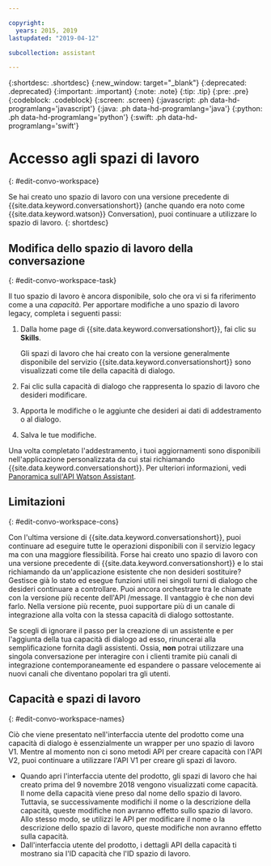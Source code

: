 ```yaml
---

copyright:
  years: 2015, 2019
lastupdated: "2019-04-12"

subcollection: assistant

---
```


{:shortdesc: .shortdesc}
{:new_window: target="_blank"}
{:deprecated: .deprecated}
{:important: .important}
{:note: .note}
{:tip: .tip}
{:pre: .pre}
{:codeblock: .codeblock}
{:screen: .screen}
{:javascript: .ph data-hd-programlang='javascript'}
{:java: .ph data-hd-programlang='java'}
{:python: .ph data-hd-programlang='python'}
{:swift: .ph data-hd-programlang='swift'}

# Accesso agli spazi di lavoro
{: #edit-convo-workspace}

Se hai creato uno spazio di lavoro con una versione precedente di {{site.data.keyword.conversationshort}} (anche quando era noto come {{site.data.keyword.watson}} Conversation), puoi continuare a utilizzare lo spazio di lavoro.
{: shortdesc}

## Modifica dello spazio di lavoro della conversazione
{: #edit-convo-workspace-task}

Il tuo spazio di lavoro è ancora disponibile, solo che ora vi si fa riferimento come a una *capacità*. Per apportare modifiche a uno spazio di lavoro legacy, completa i seguenti passi:

1.  Dalla home page di {{site.data.keyword.conversationshort}}, fai clic su **Skills**.

    Gli spazi di lavoro che hai creato con la versione generalmente disponibile del servizio {{site.data.keyword.conversationshort}} sono visualizzati come tile della capacità di dialogo.
1.  Fai clic sulla capacità di dialogo che rappresenta lo spazio di lavoro che desideri modificare.
1.  Apporta le modifiche o le aggiunte che desideri ai dati di addestramento o al dialogo.
1.  Salva le tue modifiche.

Una volta completato l'addestramento, i tuoi aggiornamenti sono disponibili nell'applicazione personalizzata da cui stai richiamando {{site.data.keyword.conversationshort}}. Per ulteriori informazioni, vedi [Panoramica sull'API Watson Assistant](/docs/services/assistant?topic=assistant-api-overview).

## Limitazioni
{: #edit-convo-workspace-cons}

Con l'ultima versione di {{site.data.keyword.conversationshort}}, puoi continuare ad eseguire tutte le operazioni disponibili con il servizio legacy ma con una maggiore flessibilità. Forse hai creato uno spazio di lavoro con una versione precedente di {{site.data.keyword.conversationshort}} e lo stai richiamando da un'applicazione esistente che non desideri sostituire? Gestisce già lo stato ed esegue funzioni utili nei singoli turni di dialogo che desideri continuare a controllare. Puoi ancora orchestrare tra le chiamate con la versione più recente dell'API /message. Il vantaggio è che non devi farlo. Nella versione più recente, puoi supportare più di un canale di integrazione alla volta con la stessa capacità di dialogo sottostante.

Se scegli di ignorare il passo per la creazione di un assistente e per l'aggiunta della tua capacità di dialogo ad esso, rinuncerai alla semplificazione fornita dagli assistenti. Ossia, **non** potrai utilizzare una singola conversazione per interagire con i clienti tramite più canali di integrazione contemporaneamente ed espandere o passare velocemente ai nuovi canali che diventano popolari tra gli utenti.

## Capacità e spazi di lavoro
{: #edit-convo-workspace-names}

Ciò che viene presentato nell'interfaccia utente del prodotto come una capacità di dialogo è essenzialmente un wrapper per uno spazio di lavoro V1. Mentre al momento non ci sono metodi API per creare capacità con l'API V2, puoi continuare a utilizzare l'API V1 per creare gli spazi di lavoro.

- Quando apri l'interfaccia utente del prodotto, gli spazi di lavoro che hai creato prima del 9 novembre 2018 vengono visualizzati come capacità. Il nome della capacità viene preso dal nome dello spazio di lavoro. Tuttavia, se successivamente modifichi il nome o la descrizione della capacità, queste modifiche non avranno effetto sullo spazio di lavoro. Allo stesso modo, se utilizzi le API per modificare il nome o la descrizione dello spazio di lavoro, queste modifiche non avranno effetto sulla capacità.
- Dall'interfaccia utente del prodotto, i dettagli API della capacità ti mostrano sia l'ID capacità che l'ID spazio di lavoro. 
